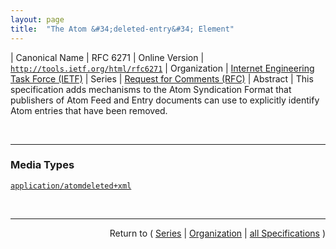 ```yaml
---
layout: page
title:  "The Atom &#34;deleted-entry&#34; Element"
---
```


| Canonical Name | RFC 6271
| Online Version | [`http://tools.ietf.org/html/rfc6271`](http://tools.ietf.org/html/rfc6271)
| Organization | [Internet Engineering Task Force (IETF)](..)
| Series | [Request for Comments (RFC)](.)
| Abstract | This specification adds mechanisms to the Atom Syndication Format that publishers of Atom Feed and Entry documents can use to explicitly identify Atom entries that have been removed.

<br/>
<hr/>

### Media Types

[`application/atomdeleted+xml`](/concepts/media-type/application/atomdeleted+xml "")



<br/>
<hr/>

<p style="text-align: right">Return to ( <a href="./">Series</a> | <a href="../">Organization</a> | <a href="../../">all Specifications</a> )</p>